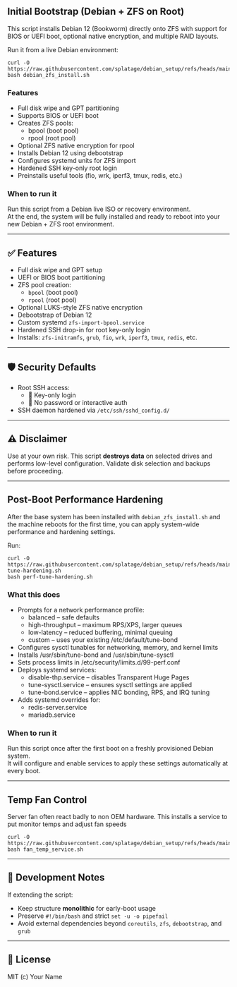 ## Initial Bootstrap (Debian + ZFS on Root)

This script installs Debian 12 (Bookworm) directly onto ZFS with support for BIOS or UEFI boot, optional native encryption, and multiple RAID layouts.

Run it from a live Debian environment:

    curl -O https://raw.githubusercontent.com/splatage/debian_setup/refs/heads/main/debian_zfs_install.sh
    bash debian_zfs_install.sh

### Features

- Full disk wipe and GPT partitioning
- Supports BIOS or UEFI boot
- Creates ZFS pools:
  - bpool (boot pool)
  - rpool (root pool)
- Optional ZFS native encryption for rpool
- Installs Debian 12 using debootstrap
- Configures systemd units for ZFS import
- Hardened SSH key-only root login
- Preinstalls useful tools (fio, wrk, iperf3, tmux, redis, etc.)

### When to run it

Run this script from a Debian live ISO or recovery environment.  
At the end, the system will be fully installed and ready to reboot into your new Debian + ZFS root environment.

---

## ✅ Features

- Full disk wipe and GPT setup
- UEFI or BIOS boot partitioning
- ZFS pool creation:
  - `bpool` (boot pool)
  - `rpool` (root pool)
- Optional LUKS-style ZFS native encryption
- Debootstrap of Debian 12
- Custom systemd `zfs-import-bpool.service`
- Hardened SSH drop-in for root key-only login
- Installs: `zfs-initramfs`, `grub`, `fio`, `wrk`, `iperf3`, `tmux`, `redis`, etc.

---

## 🛡️ Security Defaults

- Root SSH access:
  - 🔐 Key-only login
  - 🔐 No password or interactive auth
- SSH daemon hardened via `/etc/ssh/sshd_config.d/`

---

## ⚠️ Disclaimer

Use at your own risk. This script **destroys data** on selected drives and performs low-level configuration. Validate disk selection and backups before proceeding.

---
## Post-Boot Performance Hardening

After the base system has been installed with `debian_zfs_install.sh` and the machine reboots for the first time, you can apply system-wide performance and hardening settings.

Run:

    curl -O https://raw.githubusercontent.com/splatage/debian_setup/refs/heads/main/perf-tune-hardening.sh
    bash perf-tune-hardening.sh

### What this does

- Prompts for a network performance profile:
  - balanced – safe defaults
  - high-throughput – maximum RPS/XPS, larger queues
  - low-latency – reduced buffering, minimal queuing
  - custom – uses your existing /etc/default/tune-bond
- Configures sysctl tunables for networking, memory, and kernel limits
- Installs /usr/sbin/tune-bond and /usr/sbin/tune-sysctl
- Sets process limits in /etc/security/limits.d/99-perf.conf
- Deploys systemd services:
  - disable-thp.service – disables Transparent Huge Pages
  - tune-sysctl.service – ensures sysctl settings are applied
  - tune-bond.service – applies NIC bonding, RPS, and IRQ tuning
- Adds systemd overrides for:
  - redis-server.service
  - mariadb.service

### When to run it

Run this script once after the first boot on a freshly provisioned Debian system.  
It will configure and enable services to apply these settings automatically at every boot.

---

## Temp Fan Control

Server fan often react badly to non OEM hardware. This installs a service to put monitor temps and adjust fan speeds

    curl -O https://raw.githubusercontent.com/splatage/debian_setup/refs/heads/main/fan_temp_service.sh
    bash fan_temp_service.sh

---

## 🧪 Development Notes

If extending the script:
- Keep structure **monolithic** for early-boot usage
- Preserve `#!/bin/bash` and strict `set -u -o pipefail`
- Avoid external dependencies beyond `coreutils`, `zfs`, `debootstrap`, and `grub`

---

## 📄 License

MIT (c) Your Name
